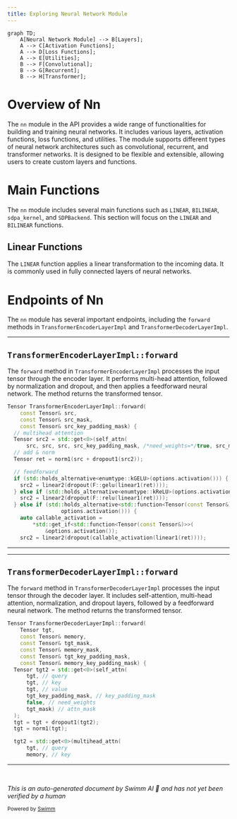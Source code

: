 ```yaml
---
title: Exploring Neural Network Module
---
```

```mermaid
graph TD;
    A[Neural Network Module] --> B[Layers];
    A --> C[Activation Functions];
    A --> D[Loss Functions];
    A --> E[Utilities];
    B --> F[Convolutional];
    B --> G[Recurrent];
    B --> H[Transformer];
```

# Overview of Nn

The <SwmToken path="test/functorch/discover_coverage.py" pos="584:9:9" line-data="def print_coverage_info(th=100, nn=25):">`nn`</SwmToken> module in the API provides a wide range of functionalities for building and training neural networks. It includes various layers, activation functions, loss functions, and utilities. The module supports different types of neural network architectures such as convolutional, recurrent, and transformer networks. It is designed to be flexible and extensible, allowing users to create custom layers and functions.

# Main Functions

The <SwmToken path="test/functorch/discover_coverage.py" pos="584:9:9" line-data="def print_coverage_info(th=100, nn=25):">`nn`</SwmToken> module includes several main functions such as <SwmToken path="torch/backends/_coreml/preprocess.py" pos="43:1:1" line-data="    LINEAR = &quot;linear&quot;">`LINEAR`</SwmToken>, <SwmToken path="torch/_meta_registrations.py" pos="4662:1:1" line-data="    BILINEAR = 0">`BILINEAR`</SwmToken>, <SwmToken path="torch/nn/attention/__init__.py" pos="71:2:2" line-data="def sdpa_kernel(backends: Union[List[SDPBackend], SDPBackend]):">`sdpa_kernel`</SwmToken>, and `SDPBackend`. This section will focus on the <SwmToken path="torch/backends/_coreml/preprocess.py" pos="43:1:1" line-data="    LINEAR = &quot;linear&quot;">`LINEAR`</SwmToken> and <SwmToken path="torch/_meta_registrations.py" pos="4662:1:1" line-data="    BILINEAR = 0">`BILINEAR`</SwmToken> functions.

## Linear Functions

The <SwmToken path="torch/backends/_coreml/preprocess.py" pos="43:1:1" line-data="    LINEAR = &quot;linear&quot;">`LINEAR`</SwmToken> function applies a linear transformation to the incoming data. It is commonly used in fully connected layers of neural networks.

# Endpoints of Nn

The <SwmToken path="test/functorch/discover_coverage.py" pos="584:9:9" line-data="def print_coverage_info(th=100, nn=25):">`nn`</SwmToken> module has several important endpoints, including the <SwmToken path="torch/csrc/api/src/nn/modules/transformer.cpp" pos="63:4:4" line-data="Tensor TransformerEncoderLayerImpl::forward(">`forward`</SwmToken> methods in <SwmToken path="torch/csrc/api/src/nn/modules/transformer.cpp" pos="63:2:2" line-data="Tensor TransformerEncoderLayerImpl::forward(">`TransformerEncoderLayerImpl`</SwmToken> and <SwmToken path="torch/csrc/api/src/nn/modules/transformer.cpp" pos="164:2:2" line-data="Tensor TransformerDecoderLayerImpl::forward(">`TransformerDecoderLayerImpl`</SwmToken>.

<SwmSnippet path="/torch/csrc/api/src/nn/modules/transformer.cpp" line="63">

---

## <SwmToken path="torch/csrc/api/src/nn/modules/transformer.cpp" pos="63:2:4" line-data="Tensor TransformerEncoderLayerImpl::forward(">`TransformerEncoderLayerImpl::forward`</SwmToken>

The <SwmToken path="torch/csrc/api/src/nn/modules/transformer.cpp" pos="63:4:4" line-data="Tensor TransformerEncoderLayerImpl::forward(">`forward`</SwmToken> method in <SwmToken path="torch/csrc/api/src/nn/modules/transformer.cpp" pos="63:2:2" line-data="Tensor TransformerEncoderLayerImpl::forward(">`TransformerEncoderLayerImpl`</SwmToken> processes the input tensor through the encoder layer. It performs multi-head attention, followed by normalization and dropout, and then applies a feedforward neural network. The method returns the transformed tensor.

```c++
Tensor TransformerEncoderLayerImpl::forward(
    const Tensor& src,
    const Tensor& src_mask,
    const Tensor& src_key_padding_mask) {
  // multihead attention
  Tensor src2 = std::get<0>(self_attn(
      src, src, src, src_key_padding_mask, /*need_weights=*/true, src_mask));
  // add & norm
  Tensor ret = norm1(src + dropout1(src2));

  // feedforward
  if (std::holds_alternative<enumtype::kGELU>(options.activation())) {
    src2 = linear2(dropout(F::gelu(linear1(ret))));
  } else if (std::holds_alternative<enumtype::kReLU>(options.activation())) {
    src2 = linear2(dropout(F::relu(linear1(ret))));
  } else if (std::holds_alternative<std::function<Tensor(const Tensor&)>>(
                 options.activation())) {
    auto callable_activation =
        *std::get_if<std::function<Tensor(const Tensor&)>>(
            &options.activation());
    src2 = linear2(dropout(callable_activation(linear1(ret))));
```

---

</SwmSnippet>

<SwmSnippet path="/torch/csrc/api/src/nn/modules/transformer.cpp" line="164">

---

## <SwmToken path="torch/csrc/api/src/nn/modules/transformer.cpp" pos="164:2:4" line-data="Tensor TransformerDecoderLayerImpl::forward(">`TransformerDecoderLayerImpl::forward`</SwmToken>

The <SwmToken path="torch/csrc/api/src/nn/modules/transformer.cpp" pos="164:4:4" line-data="Tensor TransformerDecoderLayerImpl::forward(">`forward`</SwmToken> method in <SwmToken path="torch/csrc/api/src/nn/modules/transformer.cpp" pos="164:2:2" line-data="Tensor TransformerDecoderLayerImpl::forward(">`TransformerDecoderLayerImpl`</SwmToken> processes the input tensor through the decoder layer. It includes self-attention, multi-head attention, normalization, and dropout layers, followed by a feedforward neural network. The method returns the transformed tensor.

```c++
Tensor TransformerDecoderLayerImpl::forward(
    Tensor tgt,
    const Tensor& memory,
    const Tensor& tgt_mask,
    const Tensor& memory_mask,
    const Tensor& tgt_key_padding_mask,
    const Tensor& memory_key_padding_mask) {
  Tensor tgt2 = std::get<0>(self_attn(
      tgt, // query
      tgt, // key
      tgt, // value
      tgt_key_padding_mask, // key_padding_mask
      false, // need_weights
      tgt_mask) // attn_mask
  );
  tgt = tgt + dropout1(tgt2);
  tgt = norm1(tgt);

  tgt2 = std::get<0>(multihead_attn(
      tgt, // query
      memory, // key
```

---

</SwmSnippet>

&nbsp;

*This is an auto-generated document by Swimm AI 🌊 and has not yet been verified by a human*

<SwmMeta version="3.0.0" repo-id="Z2l0aHViJTNBJTNBcHl0b3JjaC1hdXRvZG9jcy1kZW1vJTNBJTNBU3dpbW0tRGVtbw==" repo-name="pytorch-autodocs-demo"><sup>Powered by [Swimm](/)</sup></SwmMeta>
